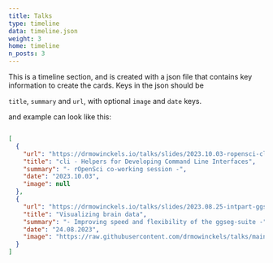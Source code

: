 ```yaml
---
title: Talks
type: timeline
data: timeline.json
weight: 3
home: timeline
n_posts: 3
---
```


This is a timeline section, and is created with a json file that contains key information to create the cards. Keys in the json should be

`title`, `summary` and `url`, with optional `image` and `date` keys.

and example can look like this:

```json

[
  {
    "url": "https://drmowinckels.io/talks/slides/2023.10.03-ropensci-cli/",
    "title": "cli - Helpers for Developing Command Line Interfaces",
    "summary": "- rOpenSci co-working session -",
    "date": "2023.10.03",
    "image": null
  },
  {
    "url": "https://drmowinckels.io/talks/slides/2023.08.25-intpart-ggseg/",
    "title": "Visualizing brain data",
    "summary": "- Improving speed and flexibility of the ggseg-suite -",
    "date": "24.08.2023",
    "image": "https://raw.githubusercontent.com/drmowinckels/talks/main/slides/2023.08.25-intpart-ggseg/img/ggseg.png"
  }
]
```